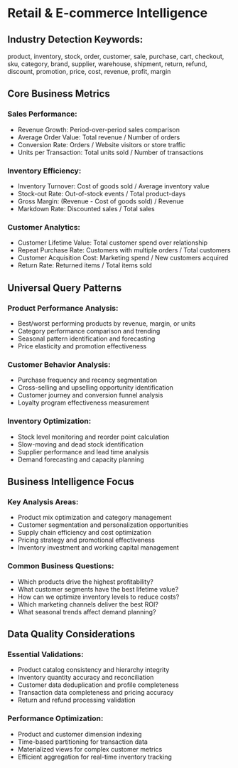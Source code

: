 # Retail & E-commerce Intelligence

## Industry Detection Keywords:
product, inventory, stock, order, customer, sale, purchase, cart, checkout, sku, category, brand, supplier, warehouse, shipment, return, refund, discount, promotion, price, cost, revenue, profit, margin

## Core Business Metrics

### Sales Performance:
- Revenue Growth: Period-over-period sales comparison
- Average Order Value: Total revenue / Number of orders
- Conversion Rate: Orders / Website visitors or store traffic
- Units per Transaction: Total units sold / Number of transactions

### Inventory Efficiency:
- Inventory Turnover: Cost of goods sold / Average inventory value
- Stock-out Rate: Out-of-stock events / Total product-days
- Gross Margin: (Revenue - Cost of goods sold) / Revenue
- Markdown Rate: Discounted sales / Total sales

### Customer Analytics:
- Customer Lifetime Value: Total customer spend over relationship
- Repeat Purchase Rate: Customers with multiple orders / Total customers
- Customer Acquisition Cost: Marketing spend / New customers acquired
- Return Rate: Returned items / Total items sold

## Universal Query Patterns

### Product Performance Analysis:
- Best/worst performing products by revenue, margin, or units
- Category performance comparison and trending
- Seasonal pattern identification and forecasting
- Price elasticity and promotion effectiveness

### Customer Behavior Analysis:
- Purchase frequency and recency segmentation
- Cross-selling and upselling opportunity identification
- Customer journey and conversion funnel analysis
- Loyalty program effectiveness measurement

### Inventory Optimization:
- Stock level monitoring and reorder point calculation
- Slow-moving and dead stock identification
- Supplier performance and lead time analysis
- Demand forecasting and capacity planning

## Business Intelligence Focus

### Key Analysis Areas:
- Product mix optimization and category management
- Customer segmentation and personalization opportunities
- Supply chain efficiency and cost optimization
- Pricing strategy and promotional effectiveness
- Inventory investment and working capital management

### Common Business Questions:
- Which products drive the highest profitability?
- What customer segments have the best lifetime value?
- How can we optimize inventory levels to reduce costs?
- Which marketing channels deliver the best ROI?
- What seasonal trends affect demand planning?

## Data Quality Considerations

### Essential Validations:
- Product catalog consistency and hierarchy integrity
- Inventory quantity accuracy and reconciliation
- Customer data deduplication and profile completeness
- Transaction data completeness and pricing accuracy
- Return and refund processing validation

### Performance Optimization:
- Product and customer dimension indexing
- Time-based partitioning for transaction data
- Materialized views for complex customer metrics
- Efficient aggregation for real-time inventory tracking
